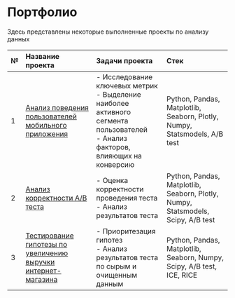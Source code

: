 # Портфолио

Здесь представлены некоторые выполненные проекты по анализу данных

|№|Название проекта|Задачи проекта|Стек|
|:---|:---|:---|:---|
|1 |[Анализ поведения пользователей мобильного приложения]()|- Исследование ключевых метрик <br/> - Выделение наиболее активного сегмента пользователей <br/> - Анализ факторов, влияющих на конверсию|Python, Pandas, Matplotlib, Seaborn, Plotly, Numpy, Statsmodels, A/B test|
|2 |[Анализ корректности А/В теста]()|- Оценка корректности проведения теста <br/> - Анализ результатов теста|Python, Pandas, Matplotlib, Seaborn, Plotly, Numpy, Statsmodels, Scipy, A/B test|
|3 |[Тестирование гипотезы по увеличению выручки интернет-магазина]()|- Приоритезация гипотез <br/> - Анализ результатов теста по сырым и очищенным данным|Python, Pandas, Matplotlib, Seaborn, Numpy, Scipy, A/B test, ICE, RICE|
